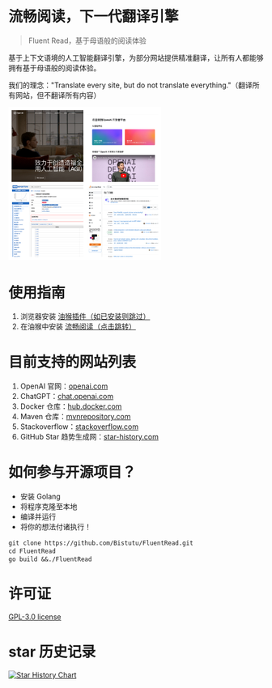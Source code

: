 # 流畅阅读，下一代翻译引擎
> Fluent Read，基于母语般的阅读体验
>

基于上下文语境的人工智能翻译引擎，为部分网站提供精准翻译，让所有人都能够拥有基于母语般的阅读体验。

我们的理念："Translate every site, but do not translate everything."（翻译所有网站，但不翻译所有内容）

<img src="./misc/images/sample-1.png" alt="image-20231008190713343" style="width: 60%; max-width: 100%;">

# 使用指南

1. 浏览器安装 [油猴插件（如已安装则跳过）](www.tampermonkey.net)
2. 在油猴中安装 [流畅阅读（点击跳转）](https://greasyfork.org/zh-CN/scripts/482986-%E6%B5%81%E7%95%85%E9%98%85%E8%AF%BB)

# 目前支持的网站列表

1. OpenAI 官网：[openai.com](https://openai.com/)
2. ChatGPT：[chat.openai.com](https://chat.openai.com/)
3. Docker 仓库：[hub.docker.com](https://hub.docker.com)
4. Maven 仓库：[mvnrepository.com](https://mvnrepository.com/)
5. Stackoverflow：[stackoverflow.com](https://stackoverflow.com/)
6. GitHub Star 趋势生成网：[star-history.com](https://star-history.com/)

# 如何参与开源项目？

- 安装 Golang
- 将程序克隆至本地
- 编译并运行
- 将你的想法付诸执行！

```shell
git clone https://github.com/Bistutu/FluentRead.git
cd FluentRead
go build &&./FluentRead
```

# 许可证

[GPL-3.0 license](https://github.com/Bistutu/FluentRead#)


# star 历史记录

[![Star History Chart](https://api.star-history.com/svg?repos=Bistutu/FluentRead&type=Date)](https://star-history.com/#Bistutu/FluentRead&Date)

